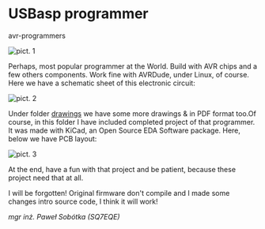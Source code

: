 # USBasp programmer
avr-programmers

![pict. 1](https://github.com/majsterklepka/raw/master/avr-programmers/usbasp/drawings/usbasp.png "PCB")

Perhaps, most popular programmer at the World. Build with AVR chips and a few others components. Work fine with AVRDude, under Linux, of course. Here we have a schematic sheet of this electronic circuit:

![pict. 2](https://github.com/majsterklepka/avr-programmers/raw/master/usbasp/drawings/usbasp-sheet.png "USBasp schematic sheet")

Under folder [drawings](https://github.com/majsterklepka/avr-programmers/tree/master/usbasp/drawings "drawings") we have some more drawings & in PDF format too.Of course, in this folder I have included completed project of that programmer. It was made with KiCad, an Open Source EDA Software package. Here, below we have PCB layout:

![pict. 3](https://github.com/majsterklepka/avr-programmers/raw/master/usbasp/drawings/usbasp-brd.png "PCB layout sheet")

At the end, have a fun with that project and be patient, because these project need that at all.

I will be forgotten! Original firmware don't compile and I made some changes intro source code, I think it will work!

_mgr inż. Paweł Sobótka (SQ7EQE)_
